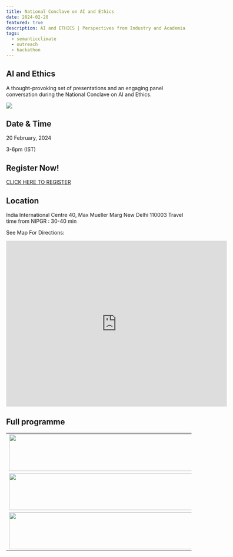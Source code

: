 ```yaml
---
title: National Conclave on AI and Ethics 
date: 2024-02-20
featured: true
description: AI and ETHICS | Perspectives from Industry and Academia
tags:
  - semanticclimate
  - outreach
  - hackathon
---
```

## AI  and Ethics

A thought-provoking set of presentations and an engaging panel conversation during the National Conclave on AI and Ethics.

<img src = "/p/static/img/Feb_IIC_FLyer_HiRes.png">

## Date & Time

20 February, 2024

3-6pm (IST)

## Register Now!
[CLICK HERE TO REGISTER](https://docs.google.com/forms/d/1CGN5tHvQpoU0tSAo86cFs6Cv7Sju5X5S6IYqVhOZWS0/edit)

## Location
India International Centre
40, Max Mueller Marg
New Delhi 110003
Travel time from NIPGR : 30-40 min

See Map For Directions:
<iframe src="https://www.google.com/maps/embed?pb=!1m14!1m8!1m3!1d14012.822395997846!2d77.2227395!3d28.5936083!3m2!1i1024!2i768!4f13.1!3m3!1m2!1s0x390ce2edb5f05711%3A0x3b0ae135e9a68300!2sIndia%20International%20Centre!5e0!3m2!1sen!2sin!4v1707924054139!5m2!1sen!2sin" width="600" height="450" style="border:0;" allowfullscreen="" loading="lazy" referrerpolicy="no-referrer-when-downgrade"></iframe>

## Full programme

<table align="center">
  <tr>
    <td align="center">
      <img src='{{ "/static/img/AI_ethics_program1.jpg" | url }}' width="500" height="100">
    </td>
  </tr>
   <tr>
    <td align="center">
      <img src='{{ "/static/img/AI_ethics_program2.jpg" | url }}' width="500" height="100">
    </td>
  </tr>
  <tr>
    <td align="center">
      <img src='{{ "/static/img/AI_ethics_program3.jpg" | url }}' width="500" height="100">
    </td>
  </tr>
</table>




